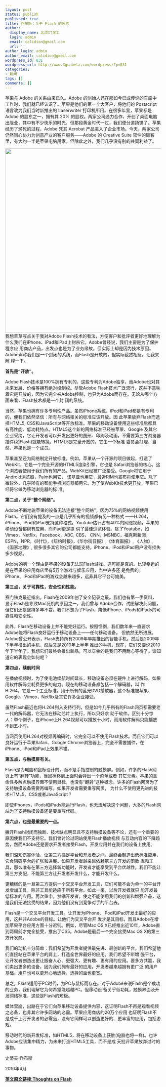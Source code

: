 ```yaml
---
layout: post
status: publish
published: true
title: 乔布斯：关于 Flash 的思考
author:
  display_name: 北漂IT民工
  login: admin
  email: calidion@gmail.com
  url: ''
author_login: admin
author_email: calidion@gmail.com
wordpress_id: 831
wordpress_url: http://www.3gcnbeta.com/wordpress/?p=831
categories:
- 新闻
tags: []
comments: []
---
```

<p>苹果与 Adobe 的关系由来已久。Adobe 的创始人还在那如今已成传说的车库中工作时，我们就已经认识了。苹果是他们的第一个大客户，将他们的 Postscript 语言改为我们当时新推出的 Laserwriter 打印机所用。在很多年里，苹果都是 Adobe 的股东之一，拥有其 20% 的股权。两家公司通力合作，开创了桌面电脑出版业，其中有不少快乐的时光，但那段黄金时代一过，我们便分道扬镳了。苹果经历了濒死的过程，Adobe 凭其 Acrobat 产品进入了企业市场。今天，两家公司仍然同心协力为创意产业的客户服务&mdash;&mdash;Adobe 的 Creative Suite 软件的顾客里，有大约一半是苹果电脑用家。但除此之外，我们几乎没有别的共同利益了。</p>
<p><img src="http://img.cnbeta.com/upimg/100430/zhangxiaolu_00495356382085.jpg" border="0" alt="" width="514" height="597" /><br />
我想草草写点关于我对Adobe Flash技术的看法，方便客户和批评者更好地理解为什么我们在iPhone、iPad和iPad上封杀它。Adobe曾经说，我们主要是为了保护程序应 用商店产品，出发点也是为了业务缘故，但实际上却是因为技术原因。Adobe声称我们是一个封闭的系统，而Flash是开放的，但实际截然相反。让我来解 释一下。</p>
<p><strong> 首先是&ldquo;开放&rdquo;。</strong></p>
<p>Adobe Flash技术是100%拥有专利的，这些专利为Adobe独享，而Adobe也对其未来发展、价格等拥有绝对控制权。尽管Adobe Flash技术广泛流行，这并不意味着它是开放的，因为它完全被Adobe控制，也只为Adobe而存在。无论从哪个方面来看，Flash技术都是一个封 闭的系统。</p>
<p>当然，苹果也拥有许多专利性产品。虽然iPhone系统、iPod和iPad都是有专利的，便我们依然坚信：所有与网络相关的标准应该开放。因 此苹果放弃Flash而选择HTML5, CSS和JavaScript等开放标准。苹果的移动设备使用这些标准后都具有高性能、低功耗特点。HTML5这个新的网络标准已经被苹果、Google 及其它企业采纳，它让开发者可以开发出更好的图形、印刷及动画，不需要第三方浏览器插件(如Flash)就能转换。HTML5是完全开放的，它由一个标准 委员会打理，当然，苹果也是一个成员。</p>
<p>苹果甚至还为网络制定开放标准。例如，苹果从一个开源的项目做起，打造了WebKit，它是一个完全开源的HTML5渲染引擎，它也是 Safari浏览器的核心，这个浏览器使用于我们所有的产品。WebKit已经被广泛接受。Google将它用于Android浏览器，Palm也用它， 诺基亚也用它，最近RIM也宣布将使用它。除了微软外，几乎所有的智能手机浏览器都用它。为了使WebKit技术更开放，苹果已经将它做为移动浏览器的标 准。</p>
<p><strong> 第二点，关于&ldquo;整个网络&rdquo;。</strong></p>
<p>Adobe不断地说苹果的设备无法连接&ldquo;整个网络&rdquo;，因为75%的网络视频使用Flash。它们没有提及的一点是几乎所有的视频都有另一种格式 &mdash;&mdash;H.264，iPhone、iPod和iPad支持这种格式。Youtube估计占有40%的网络视频，苹果的移动设备都绑有应用，而iPad更是提 供了最佳浏览体验。除了Youtube，如Vimeo，Netflix，Facebook，ABC, CBS， CNN，MSNBC，福克斯新闻，ESPN，NPR，《时代》，《纽约时报》，《华尔街日报》,《体育画报》, 《人物》, 《国家地理》, 很多很多其它的公司都能支持，iPhone、iPod和iPad用户没有损失多少视频。</p>
<p>Adobe的另一个理由是苹果的设备无法玩Flash游戏。这可能是真的。比较幸运的是在苹果的应用商店里有5万个游戏与娱乐应用，当中许多还 是免费的。iPhone、iPod和iPad的游戏会越来越多，远非其它平台可媲美。</p>
<p><strong> 第三点，关于可靠性，安全性和性能。</strong></p>
<p>赛门铁克最近指出，Flash在2009年创了安全记录之最。我们也有第一手资料，显示Flash是导致Mac死机的原因之一。我们曾与 Adobe合作，试图解决此问题，但它们还是坚持多年不变。我们不想为了Flash，降低iPhone、iPods和iPads的可靠性和安全性。</p>
<p>此外，Flash在移动设备上并不能完好运行。按照惯例，我们数年来一直要求Adobe能将Flash良好运行于移动设备上&mdash;&mdash;任何移动设备。 但依然无所进展。Adobe曾公开表示，Flash支持所有2009年早期推出的智能手机，然后是2009年下半年推出的手机，然后又是2010年上半年 推出的手机，现在，它们又要说2010年下半年了。我想它们最终会推出新品，可以庆幸的是我们不用耐心等待了。谁知道它的表现会如何呢？</p>
<p><strong> 第四点，续航时间</strong></p>
<p>在播放视频时，为了使电池续航时间延长，移动设备必须在硬件上进行解码，如果用软件解码会耗费更多的电力。现在的移动设备都包括一个解码器，叫 作H.264，它是一个工业标准，用于所有的蓝光DVD播放器，这个标准被苹果、Google，Vimeo，Netflix及其它许多企业接受。</p>
<p>虽然Flash最近也将H.264列入支持行列，但是如今几乎所有的Flash网页都需要老一代的解码器，它无法在移动芯片上执行，所以只好求 助于软件。区别十分惊人：举个例子，在iPhone上H.264视频可以播放十小时，而用软件解码只能播放不到五小时。</p>
<p>当网页使用H.264对视频再编码时，它完全可以不使用Flash技术。而且它们可以良好运行于苹果Safari、Google Chrome浏览器上，完全不需要插件，在iPhone、iPod和iPad上效果不错。</p>
<p><strong> 第五点，与触摸屏有关。</strong></p>
<p>Flash是为电脑和鼠标设计的，而不是手指控制的触摸屏。例如，许多的Flash网页上有&ldquo;翻转&rdquo;功能，当鼠标移到上面时会弹出一个菜单或者 其它元素。苹果的革命性多触点触摸界面不使用鼠标，也没有&ldquo;翻转&rdquo;这种概念。许多的Flash网页为了支持触摸设备需要再编写。如果开发者需要重写网页， 为什么不使用更先进的技术HTML5、CSS或者JavaScript？</p>
<p>即使iPhones，iPods和iPads能运行Flash，也无法解决这个问题，大多的Flash网站为了支持触摸设备还是要重写代码。</p>
<p><strong> 第六点，也是最重要的一点。</strong></p>
<p>撇开Flash封闭而独断、技术缺点明显且不支持触摸设备等不论，还有一个重要的原因使我们不支持它。我们曾讨论过网站使用Flash播放视频 与互动内容的下降趋势，然而Adobe还是要求开发者接受Flash，开发应用并在我们的设备上使用。</p>
<p>我们深知伤害体验，让第三方插足平台和开发者之间，最终会制造出低标准应用，它会阻碍平台的扩张和进展。如果开发者越来越依赖第三方开发的函数 库和工具，那么唯有在第三方选择新功能时，开发者才能享受到平台优越性。我们不能让第三方支配，不能第三方让开发者开发什么，才能开发什么。</p>
<p>更糟糕的是一旦第三方提供一个交叉平台开发工具，它们可能不会为单一的平台开发增加工具，除非工具能适应于所有平台。如此一来，以后开发者就只 能开发最低标准的应用。再次重申，禁锢开发者，使之不能使用我们的创新和增强产品，这是我们无法接受的结果，因为他们没有到竞争对手的平台去。</p>
<p>Flash是一个交叉平台开发工具。让开发为iPhone、iPod和iPad开发出最好的应用，这并非Adobe的目标。让他们为交叉平台开 发才是其目标，而且Adobe在增加苹果平台应用方面十分迟钝。例如，尽管Mac OS X已经推出近10年，Adobe直到两周前才完全接受，推出了CS5。Adobe是最后一个完全接受Mac OS X的第三方开发商。</p>
<p>我们的动机十分简单：我们希望为开发者提供最先进、最创新的平台，我们希望他们直接站在苹果平台的肩上，打造全世界最好的应用。我们希望不断增 强平台，让开发者创造出更让振奋人心、更强大、更有趣、更有用的应用。要多方共赢，我们卖出更多的设备，因为我们拥有最好的应用，开发者越来越拥有更广泛 的用户基础，用户也可以更开心地选择，选择的面也更宽。</p>
<p>总之，Flash适用于PC时代，为PC与鼠标而存在。对于Adobe来说Flash是个成功的业务，我们理解它为何希望能超越PC。但移动设 备关乎低功耗，触摸界面及开发网络标准，这些是Flash的短板。</p>
<p>媒体雪崩，出路在于它们向苹果移动设备提供内容，这证明Flash不再是观看视频之必备，也非其它许多网站的必需。苹果应用商店的20万个应用 也证明Flash不是成千上万开发者的必需品，没有它同样可以创造更好的、更丰富的应用，包括游戏。</p>
<p>移动时代的新开发标准，如HTML5，将在移动设备上获胜(电脑也将一样)。也许Adobe应该集中精力，为未来打造HTML5工具，而不是成 天批评苹果放弃过时的事物。</p>
<p>史蒂夫&middot;乔布斯</p>
<p>2010年4月</p>
<p><a href="http://www.apple.com/hotnews/thoughts-on-flash/"><strong>英文原文链接:Thoughts on Flash</strong></a></p>
